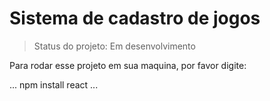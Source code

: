# Sistema de cadastro de jogos

> Status do projeto: Em desenvolvimento

Para rodar esse projeto em sua maquina, por favor digite:

...
npm install react
...
